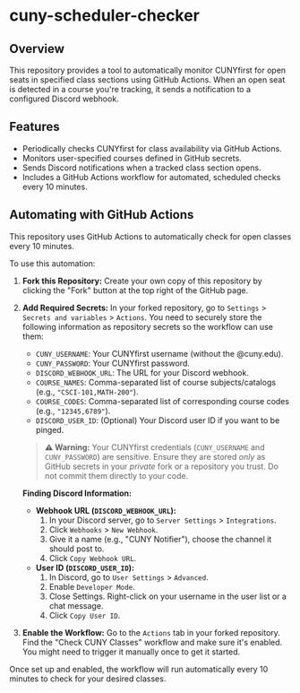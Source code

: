 # cuny-scheduler-checker

## Overview

This repository provides a tool to automatically monitor CUNYfirst for open seats in specified class sections using GitHub Actions. When an open seat is detected in a course you're tracking, it sends a notification to a configured Discord webhook.

## Features

*   Periodically checks CUNYfirst for class availability via GitHub Actions.
*   Monitors user-specified courses defined in GitHub secrets.
*   Sends Discord notifications when a tracked class section opens.
*   Includes a GitHub Actions workflow for automated, scheduled checks every 10 minutes.

## Automating with GitHub Actions

This repository uses GitHub Actions to automatically check for open classes every 10 minutes.

To use this automation:

1.  **Fork this Repository:** Create your own copy of this repository by clicking the "Fork" button at the top right of the GitHub page.
2.  **Add Required Secrets:** In your forked repository, go to `Settings` > `Secrets and variables` > `Actions`. You need to securely store the following information as repository secrets so the workflow can use them:
    *   `CUNY_USERNAME`: Your CUNYfirst username (without the @cuny.edu).
    *   `CUNY_PASSWORD`: Your CUNYfirst password.
    *   `DISCORD_WEBHOOK_URL`: The URL for your Discord webhook.
    *   `COURSE_NAMES`: Comma-separated list of course subjects/catalogs (e.g., `"CSCI-101,MATH-200"`).
    *   `COURSE_CODES`: Comma-separated list of corresponding course codes (e.g., `"12345,6789"`).
    *   `DISCORD_USER_ID`: (Optional) Your Discord user ID if you want to be pinged.

    > **⚠️ Warning:** Your CUNYfirst credentials (`CUNY_USERNAME` and `CUNY_PASSWORD`) are sensitive. Ensure they are stored *only* as GitHub secrets in your *private* fork or a repository you trust. Do not commit them directly to your code.

    **Finding Discord Information:**
    *   **Webhook URL (`DISCORD_WEBHOOK_URL`):**
        1.  In your Discord server, go to `Server Settings` > `Integrations`.
        2.  Click `Webhooks` > `New Webhook`.
        3.  Give it a name (e.g., "CUNY Notifier"), choose the channel it should post to.
        4.  Click `Copy Webhook URL`.
    *   **User ID (`DISCORD_USER_ID`):**
        1.  In Discord, go to `User Settings` > `Advanced`.
        2.  Enable `Developer Mode`.
        3.  Close Settings. Right-click on your username in the user list or a chat message.
        4.  Click `Copy User ID`.

3.  **Enable the Workflow:** Go to the `Actions` tab in your forked repository. Find the "Check CUNY Classes" workflow and make sure it's enabled. You might need to trigger it manually once to get it started.

Once set up and enabled, the workflow will run automatically every 10 minutes to check for your desired classes.
